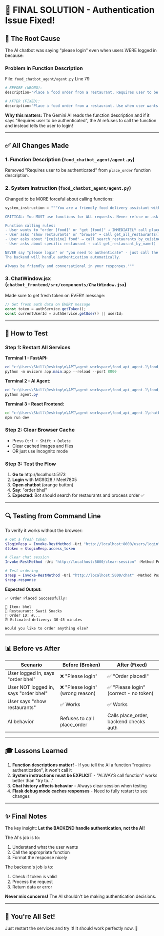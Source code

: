 # 🎯 FINAL SOLUTION - Authentication Issue Fixed!

## 🐛 The Root Cause

The AI chatbot was saying "please login" even when users WERE logged in because:

### **Problem in Function Description**
File: `food_chatbot_agent/agent.py` Line 79
```python
# BEFORE (WRONG):
description="Place a food order from a restaurant. Requires user to be authenticated."

# AFTER (FIXED):
description="Place a food order from a restaurant. Use when user wants to order, buy, or get food. The function will handle authentication automatically."
```

**Why this matters:** The Gemini AI reads the function description and if it says "Requires user to be authenticated", the AI refuses to call the function and instead tells the user to login!

---

## ✅ All Changes Made

### 1. **Function Description** (`food_chatbot_agent/agent.py`)
Removed "Requires user to be authenticated" from `place_order` function description.

### 2. **System Instruction** (`food_chatbot_agent/agent.py`)
Changed to be MORE forceful about calling functions:
```python
system_instruction = """You are a friendly food delivery assistant with access to several functions.

CRITICAL: You MUST use functions for ALL requests. Never refuse or ask users to do things manually.

Function calling rules:
- User wants to "order [food]" or "get [food]" → IMMEDIATELY call place_order() function
- User asks "show restaurants" or "browse" → call get_all_restaurants()
- User asks about "[cuisine] food" → call search_restaurants_by_cuisine()
- User asks about specific restaurant → call get_restaurant_by_name()

NEVER say "please login" or "you need to authenticate" - just call the function!
The backend will handle authentication automatically.

Always be friendly and conversational in your responses."""
```

### 3. **ChatWindow.jsx** (`chatbot_frontend/src/components/ChatWindow.jsx`)
Made sure to get fresh token on EVERY message:
```javascript
// Get fresh auth data on EVERY message
const token = authService.getToken();
const currentUserId = authService.getUser() || userId;
```

---

## 🧪 How to Test

### **Step 1: Restart All Services**

**Terminal 1 - FastAPI:**
```powershell
cd "c:\Users\Skill\Desktop\m\API\agent workspace\food_api_agent-1\food_api"
python -m uvicorn app.main:app --reload --port 8000
```

**Terminal 2 - AI Agent:**
```powershell
cd "c:\Users\Skill\Desktop\m\API\agent workspace\food_api_agent-1\food_chatbot_agent"
python agent.py
```

**Terminal 3 - React Frontend:**
```cmd
cd "c:\Users\Skill\Desktop\m\API\agent workspace\food_api_agent-1\chatbot_frontend"
npm run dev
```

### **Step 2: Clear Browser Cache**
- Press `Ctrl + Shift + Delete`
- Clear cached images and files
- OR just use Incognito mode

### **Step 3: Test the Flow**

1. **Go to** http://localhost:5173
2. **Login** with MG9328 / Meet7805
3. **Open chatbot** (orange button)
4. **Say**: "order bhel"
5. **Expected**: Bot should search for restaurants and process order ✅

---

## 🔍 Testing from Command Line

To verify it works without the browser:

```powershell
# Get a fresh token
$loginResp = Invoke-RestMethod -Uri "http://localhost:8000/users/login" -Method Post -Body @{username="MG9328"; password="Meet7805"} -ContentType "application/x-www-form-urlencoded"
$token = $loginResp.access_token

# Clear chat session
Invoke-RestMethod -Uri "http://localhost:5000/clear-session" -Method Post -Body '{"user_id":"MG9328"}' -ContentType "application/json"

# Test ordering
$resp = Invoke-RestMethod -Uri "http://localhost:5000/chat" -Method Post -Body (@{message="order bhel from Swati Snacks"; user_id="MG9328"; token=$token} | ConvertTo-Json) -ContentType "application/json"
$resp.response
```

**Expected Output:**
```
✅ Order Placed Successfully!

🍕 Item: bhel
🏪 Restaurant: Swati Snacks
📝 Order ID: #...
⏰ Estimated delivery: 30-45 minutes

Would you like to order anything else?
```

---

## 📊 Before vs After

| Scenario | Before (Broken) | After (Fixed) |
|----------|----------------|---------------|
| User logged in, says "order bhel" | ❌ "Please login" | ✅ "Order placed!" |
| User NOT logged in, says "order bhel" | ❌ "Please login" (wrong reason) | ✅ "Please login" (correct - no token) |
| User says "show restaurants" | ✅ Works | ✅ Works |
| AI behavior | Refuses to call place_order | Calls place_order, backend checks auth |

---

## 🎓 Lessons Learned

1. **Function descriptions matter!** - If you tell the AI a function "requires authentication", it won't call it
2. **System instructions must be EXPLICIT** - "ALWAYS call function" works better than "try to..."
3. **Chat history affects behavior** - Always clear session when testing
4. **Flask debug mode caches responses** - Need to fully restart to see changes

---

## ✨ Final Notes

The key insight: **Let the BACKEND handle authentication, not the AI!**

The AI's job is to:
1. Understand what the user wants
2. Call the appropriate function
3. Format the response nicely

The backend's job is to:
1. Check if token is valid
2. Process the request
3. Return data or error

**Never mix concerns!** The AI shouldn't be making authentication decisions.

---

## 🚀 You're All Set!

Just restart the services and try it! It should work perfectly now. 🎉
